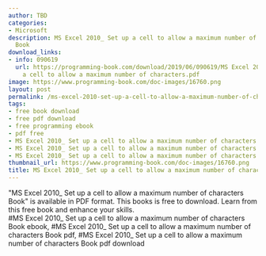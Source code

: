 ```yaml
---
author: TBD
categories:
- Microsoft
description: MS Excel 2010_ Set up a cell to allow a maximum number of characters
  Book
download_links:
- info: 090619
  url: https://programming-book.com/download/2019/06/090619/MS Excel 2010_ Set up
    a cell to allow a maximum number of characters.pdf
image: https://www.programming-book.com/doc-images/16760.png
layout: post
permalink: /ms-excel-2010-set-up-a-cell-to-allow-a-maximum-number-of-characters-book.html
tags:
- free book download
- free pdf download
- free programming ebook
- pdf free
- MS Excel 2010_ Set up a cell to allow a maximum number of characters Book ebook
- MS Excel 2010_ Set up a cell to allow a maximum number of characters Book pdf
- MS Excel 2010_ Set up a cell to allow a maximum number of characters Book pdf download
thumbnail_url: https://www.programming-book.com/doc-images/16760.png
title: MS Excel 2010_ Set up a cell to allow a maximum number of characters Book
---
```


 
<div class="item-desc text-justify">
  "MS Excel 2010_ Set up a cell to allow a maximum number of characters Book" is available in PDF format. This books is free to download. Learn from this free book and enhance your skills.
  <br>
  #MS Excel 2010_ Set up a cell to allow a maximum number of characters Book ebook, #MS Excel 2010_ Set up a cell to allow a maximum number of characters Book pdf, #MS Excel 2010_ Set up a cell to allow a maximum number of characters Book pdf download
</div>